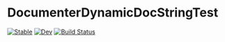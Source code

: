 # DocumenterDynamicDocStringTest

[![Stable](https://img.shields.io/badge/docs-stable-blue.svg)](https://goerz.github.io/DocumenterDynamicDocStringTest.jl/stable/)
[![Dev](https://img.shields.io/badge/docs-dev-blue.svg)](https://goerz.github.io/DocumenterDynamicDocStringTest.jl/dev/)
[![Build Status](https://github.com/goerz/DocumenterDynamicDocStringTest.jl/actions/workflows/CI.yml/badge.svg?branch=master)](https://github.com/goerz/DocumenterDynamicDocStringTest.jl/actions/workflows/CI.yml?query=branch%3Amaster)
